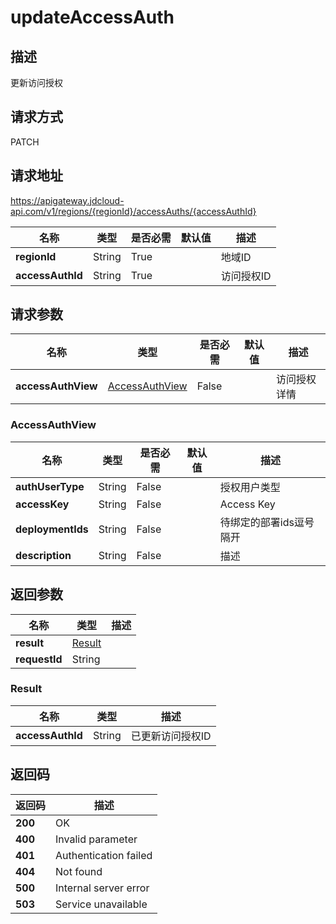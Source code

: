 # updateAccessAuth


## 描述
更新访问授权

## 请求方式
PATCH

## 请求地址
https://apigateway.jdcloud-api.com/v1/regions/{regionId}/accessAuths/{accessAuthId}

|名称|类型|是否必需|默认值|描述|
|---|---|---|---|---|
|**regionId**|String|True| |地域ID|
|**accessAuthId**|String|True| |访问授权ID|

## 请求参数
|名称|类型|是否必需|默认值|描述|
|---|---|---|---|---|
|**accessAuthView**|[AccessAuthView](updateaccessauth#accessauthview)|False| |访问授权详情|

### <div id="accessauthview">AccessAuthView</div>
|名称|类型|是否必需|默认值|描述|
|---|---|---|---|---|
|**authUserType**|String|False| |授权用户类型|
|**accessKey**|String|False| |Access Key|
|**deploymentIds**|String|False| |待绑定的部署ids逗号隔开|
|**description**|String|False| |描述|

## 返回参数
|名称|类型|描述|
|---|---|---|
|**result**|[Result](updateaccessauth#result)| |
|**requestId**|String| |

### <div id="result">Result</div>
|名称|类型|描述|
|---|---|---|
|**accessAuthId**|String|已更新访问授权ID|

## 返回码
|返回码|描述|
|---|---|
|**200**|OK|
|**400**|Invalid parameter|
|**401**|Authentication failed|
|**404**|Not found|
|**500**|Internal server error|
|**503**|Service unavailable|
